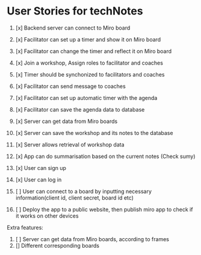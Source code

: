 # User Stories for techNotes

1. [x] Backend server can connect to Miro board

2. [x] Facilitator can set up a timer and show it on Miro board
3. [x] Facilitator can change the timer and reflect it on Miro board

4. [x] Join a workshop, Assign roles to facilitator and coaches

5. [x] Timer should be synchonized to facilitators and coaches
6. [x] Facilitator can send message to coaches

7. [x] Facilitator can set up automatic timer with the agenda
8. [x] Facilitator can save the agenda data to database

9. [x] Server can get data from Miro boards
10. [x] Server can save the workshop and its notes to the database 
11. [x] Server allows retrieval of workshop data

12. [x] App can do summarisation based on the current notes (Check sumy)

13. [x] User can sign up
14. [x] User can log in

15. [ ] User can connect to a board by inputting necessary information(client id, client secret, board id etc)

16. [ ] Deploy the app to a public website, then publish miro app to check if it works on other devices

Extra features:
1. [ ] Server can get data from Miro boards, according to frames
2. [] Different corresponding boards

